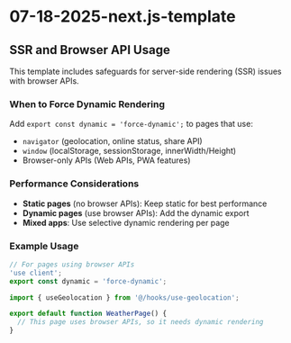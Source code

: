 # 07-18-2025-next.js-template

## SSR and Browser API Usage

This template includes safeguards for server-side rendering (SSR) issues with browser APIs. 

### When to Force Dynamic Rendering

Add `export const dynamic = 'force-dynamic';` to pages that use:
- `navigator` (geolocation, online status, share API)
- `window` (localStorage, sessionStorage, innerWidth/Height)
- Browser-only APIs (Web APIs, PWA features)

### Performance Considerations

- **Static pages** (no browser APIs): Keep static for best performance
- **Dynamic pages** (use browser APIs): Add the dynamic export
- **Mixed apps**: Use selective dynamic rendering per page

### Example Usage

```typescript
// For pages using browser APIs
'use client';
export const dynamic = 'force-dynamic';

import { useGeolocation } from '@/hooks/use-geolocation';

export default function WeatherPage() {
  // This page uses browser APIs, so it needs dynamic rendering
}
```
